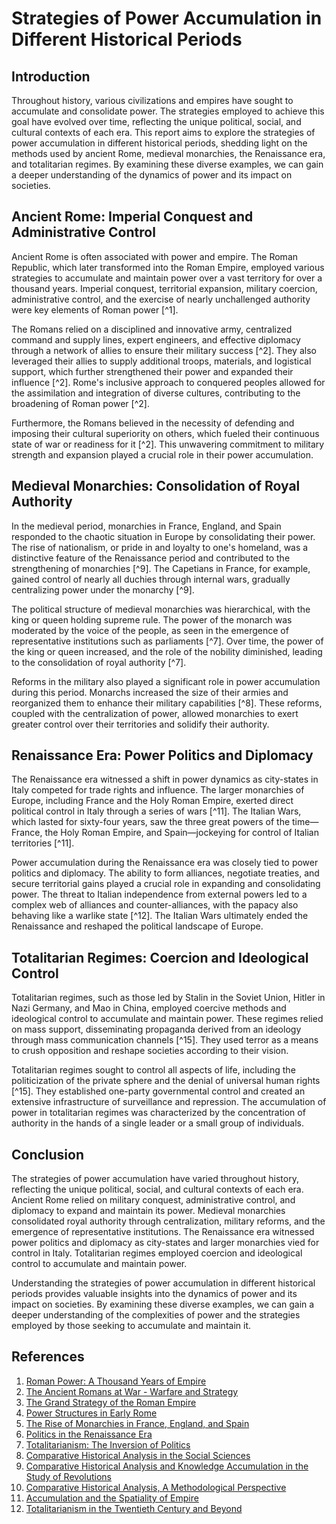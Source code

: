 # Strategies of Power Accumulation in Different Historical Periods

## Introduction

Throughout history, various civilizations and empires have sought to accumulate and consolidate power. The strategies employed to achieve this goal have evolved over time, reflecting the unique political, social, and cultural contexts of each era. This report aims to explore the strategies of power accumulation in different historical periods, shedding light on the methods used by ancient Rome, medieval monarchies, the Renaissance era, and totalitarian regimes. By examining these diverse examples, we can gain a deeper understanding of the dynamics of power and its impact on societies.

## Ancient Rome: Imperial Conquest and Administrative Control

Ancient Rome is often associated with power and empire. The Roman Republic, which later transformed into the Roman Empire, employed various strategies to accumulate and maintain power over a vast territory for over a thousand years. Imperial conquest, territorial expansion, military coercion, administrative control, and the exercise of nearly unchallenged authority were key elements of Roman power [^1].

The Romans relied on a disciplined and innovative army, centralized command and supply lines, expert engineers, and effective diplomacy through a network of allies to ensure their military success [^2]. They also leveraged their allies to supply additional troops, materials, and logistical support, which further strengthened their power and expanded their influence [^2]. Rome's inclusive approach to conquered peoples allowed for the assimilation and integration of diverse cultures, contributing to the broadening of Roman power [^2].

Furthermore, the Romans believed in the necessity of defending and imposing their cultural superiority on others, which fueled their continuous state of war or readiness for it [^2]. This unwavering commitment to military strength and expansion played a crucial role in their power accumulation.

## Medieval Monarchies: Consolidation of Royal Authority

In the medieval period, monarchies in France, England, and Spain responded to the chaotic situation in Europe by consolidating their power. The rise of nationalism, or pride in and loyalty to one's homeland, was a distinctive feature of the Renaissance period and contributed to the strengthening of monarchies [^9]. The Capetians in France, for example, gained control of nearly all duchies through internal wars, gradually centralizing power under the monarchy [^9].

The political structure of medieval monarchies was hierarchical, with the king or queen holding supreme rule. The power of the monarch was moderated by the voice of the people, as seen in the emergence of representative institutions such as parliaments [^7]. Over time, the power of the king or queen increased, and the role of the nobility diminished, leading to the consolidation of royal authority [^7].

Reforms in the military also played a significant role in power accumulation during this period. Monarchs increased the size of their armies and reorganized them to enhance their military capabilities [^8]. These reforms, coupled with the centralization of power, allowed monarchies to exert greater control over their territories and solidify their authority.

## Renaissance Era: Power Politics and Diplomacy

The Renaissance era witnessed a shift in power dynamics as city-states in Italy competed for trade rights and influence. The larger monarchies of Europe, including France and the Holy Roman Empire, exerted direct political control in Italy through a series of wars [^11]. The Italian Wars, which lasted for sixty-four years, saw the three great powers of the time—France, the Holy Roman Empire, and Spain—jockeying for control of Italian territories [^11].

Power accumulation during the Renaissance era was closely tied to power politics and diplomacy. The ability to form alliances, negotiate treaties, and secure territorial gains played a crucial role in expanding and consolidating power. The threat to Italian independence from external powers led to a complex web of alliances and counter-alliances, with the papacy also behaving like a warlike state [^12]. The Italian Wars ultimately ended the Renaissance and reshaped the political landscape of Europe.

## Totalitarian Regimes: Coercion and Ideological Control

Totalitarian regimes, such as those led by Stalin in the Soviet Union, Hitler in Nazi Germany, and Mao in China, employed coercive methods and ideological control to accumulate and maintain power. These regimes relied on mass support, disseminating propaganda derived from an ideology through mass communication channels [^15]. They used terror as a means to crush opposition and reshape societies according to their vision.

Totalitarian regimes sought to control all aspects of life, including the politicization of the private sphere and the denial of universal human rights [^15]. They established one-party governmental control and created an extensive infrastructure of surveillance and repression. The accumulation of power in totalitarian regimes was characterized by the concentration of authority in the hands of a single leader or a small group of individuals.

## Conclusion

The strategies of power accumulation have varied throughout history, reflecting the unique political, social, and cultural contexts of each era. Ancient Rome relied on military conquest, administrative control, and diplomacy to expand and maintain its power. Medieval monarchies consolidated royal authority through centralization, military reforms, and the emergence of representative institutions. The Renaissance era witnessed power politics and diplomacy as city-states and larger monarchies vied for control in Italy. Totalitarian regimes employed coercion and ideological control to accumulate and maintain power.

Understanding the strategies of power accumulation in different historical periods provides valuable insights into the dynamics of power and its impact on societies. By examining these diverse examples, we can gain a deeper understanding of the complexities of power and the strategies employed by those seeking to accumulate and maintain it.

## References

1. [Roman Power: A Thousand Years of Empire](https://direct.mit.edu/jinh/article/48/1/85/49312/Roman-Power-A-Thousand-Years-of-Empire)
2. [The Ancient Romans at War - Warfare and Strategy](https://www.worldhistory.org/video/2976/the-ancient-romans-at-war---warfare-and-strategy/)
3. [The Grand Strategy of the Roman Empire](https://press.jhu.edu/books/title/10324/grand-strategy-roman-empire)
4. [Power Structures in Early Rome](https://www.thoughtco.com/power-structure-of-early-rome-120826)
5. [The Rise of Monarchies in France, England, and Spain](https://www.encyclopedia.com/history/encyclopedias-almanacs-transcripts-and-maps/rise-monarchies-france-england-and-spain)
6. [Politics in the Renaissance Era](https://pressbooks.nscc.ca/worldhistory/chapter/chapter-4-politics-in-the-renaissance-era/)
7. [Totalitarianism: The Inversion of Politics](https://www.loc.gov/collections/hannah-arendt-papers/articles-and-essays/totalitarianism-the-inversion-of-politics/)
8. [Comparative Historical Analysis in the Social Sciences](https://www.cambridge.org/core/books/comparative-historical-analysis-in-the-social-sciences/comparative-historical-analysis/C4BE7287BB9C218677E690DA7421610A)
9. [Comparative Historical Analysis and Knowledge Accumulation in the Study of Revolutions](https://www.cambridge.org/core/books/comparative-historical-analysis-in-the-social-sciences/comparative-historical-analysis-and-knowledge-accumulation-in-the-study-of-revolutions/C0EC7102297C51F99E108122721CF205)
10. [Comparative Historical Analysis, A Methodological Perspective](https://link.springer.com/referenceworkentry/10.1007/978-3-319-31816-5_1205-1)
11. [Accumulation and the Spatiality of Empire](https://www.tandfonline.com/doi/full/10.1080/03086534.2022.2057745)
12. [Totalitarianism in the Twentieth Century and Beyond](https://www.opendemocracy.net/en/countering-radical-right/totalitarianism-twentieth-century-and-beyond/)